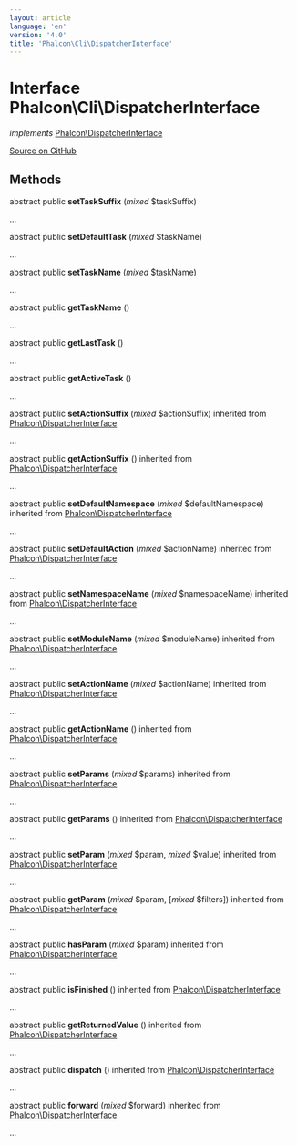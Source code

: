 ```yaml
---
layout: article
language: 'en'
version: '4.0'
title: 'Phalcon\Cli\DispatcherInterface'
---
```

# Interface **Phalcon\Cli\DispatcherInterface**

*implements* [Phalcon\DispatcherInterface](Phalcon_DispatcherInterface)

<a href="https://github.com/phalcon/cphalcon/tree/v4.0.0/phalcon/cli/dispatcherinterface.zep" class="btn btn-default btn-sm">Source on GitHub</a>

## Methods
abstract public  **setTaskSuffix** (*mixed* $taskSuffix)

...


abstract public  **setDefaultTask** (*mixed* $taskName)

...


abstract public  **setTaskName** (*mixed* $taskName)

...


abstract public  **getTaskName** ()

...


abstract public  **getLastTask** ()

...


abstract public  **getActiveTask** ()

...


abstract public  **setActionSuffix** (*mixed* $actionSuffix) inherited from [Phalcon\DispatcherInterface](Phalcon_DispatcherInterface)

...


abstract public  **getActionSuffix** () inherited from [Phalcon\DispatcherInterface](Phalcon_DispatcherInterface)

...


abstract public  **setDefaultNamespace** (*mixed* $defaultNamespace) inherited from [Phalcon\DispatcherInterface](Phalcon_DispatcherInterface)

...


abstract public  **setDefaultAction** (*mixed* $actionName) inherited from [Phalcon\DispatcherInterface](Phalcon_DispatcherInterface)

...


abstract public  **setNamespaceName** (*mixed* $namespaceName) inherited from [Phalcon\DispatcherInterface](Phalcon_DispatcherInterface)

...


abstract public  **setModuleName** (*mixed* $moduleName) inherited from [Phalcon\DispatcherInterface](Phalcon_DispatcherInterface)

...


abstract public  **setActionName** (*mixed* $actionName) inherited from [Phalcon\DispatcherInterface](Phalcon_DispatcherInterface)

...


abstract public  **getActionName** () inherited from [Phalcon\DispatcherInterface](Phalcon_DispatcherInterface)

...


abstract public  **setParams** (*mixed* $params) inherited from [Phalcon\DispatcherInterface](Phalcon_DispatcherInterface)

...


abstract public  **getParams** () inherited from [Phalcon\DispatcherInterface](Phalcon_DispatcherInterface)

...


abstract public  **setParam** (*mixed* $param, *mixed* $value) inherited from [Phalcon\DispatcherInterface](Phalcon_DispatcherInterface)

...


abstract public  **getParam** (*mixed* $param, [*mixed* $filters]) inherited from [Phalcon\DispatcherInterface](Phalcon_DispatcherInterface)

...


abstract public  **hasParam** (*mixed* $param) inherited from [Phalcon\DispatcherInterface](Phalcon_DispatcherInterface)

...


abstract public  **isFinished** () inherited from [Phalcon\DispatcherInterface](Phalcon_DispatcherInterface)

...


abstract public  **getReturnedValue** () inherited from [Phalcon\DispatcherInterface](Phalcon_DispatcherInterface)

...


abstract public  **dispatch** () inherited from [Phalcon\DispatcherInterface](Phalcon_DispatcherInterface)

...


abstract public  **forward** (*mixed* $forward) inherited from [Phalcon\DispatcherInterface](Phalcon_DispatcherInterface)

...


